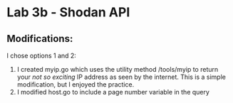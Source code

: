 # Lab 3b - Shodan API
## Modifications:
I chose options 1 and 2:
1. I created myip.go which uses the utility method /tools/myip to return your *not so exciting* IP address as seen by the internet. This is a simple modification, but I enjoyed the practice.
2. I modified host.go to include a page number variable in the query
